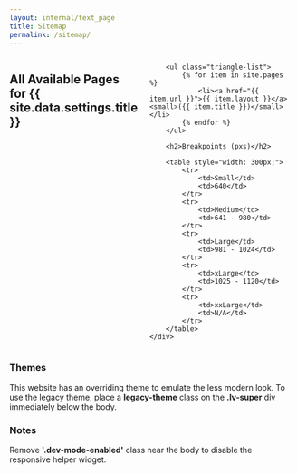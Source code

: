 ```yaml
---
layout: internal/text_page
title: Sitemap
permalink: /sitemap/
---
```


<!--- This child document initializes the page in Jekyll. -->

<div class="row">
	<div class="columns">
		<h2>All Available Pages for {{ site.data.settings.title }}</h2>

		<ul class="triangle-list">
			{% for item in site.pages %}
				<li><a href="{{ item.url }}">{{ item.layout }}</a> <small>({{ item.title }})</small></li>
			{% endfor %}
		</ul>

		<h2>Breakpoints (pxs)</h2>

		<table style="width: 300px;">
			<tr>
				<td>Small</td>
				<td>640</td>
			</tr>
			<tr>
				<td>Medium</td>
				<td>641 - 980</td>
			</tr>
			<tr>
				<td>Large</td>
				<td>981 - 1024</td>
			</tr>
			<tr>
				<td>xLarge</td>
				<td>1025 - 1120</td>
			</tr>
			<tr>
				<td>xxLarge</td>
				<td>N/A</td>
			</tr>
		</table>
	</div>
</div>

<h3>Themes</h3>

<p>This website has an overriding theme to emulate the less modern look. To use the legacy theme, place a <b>legacy-theme</b>  class on the <b>.lv-super</b> div immediately below the body.</p>

<h3>Notes</h3>

<p class="panel">Remove <b>'.dev-mode-enabled'</b> class near the body to disable the responsive helper widget.</p>
